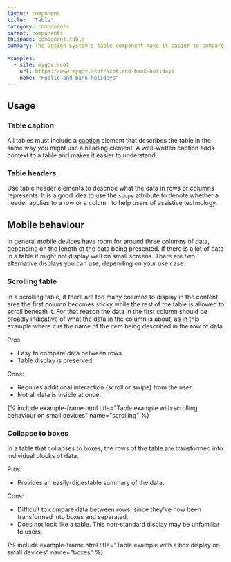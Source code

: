 ```yaml
---
layout: component
title:  "Table"
category: components
parent: components
thispage: component.table
summary: The Design System's table component make it easier to compare and scan information.

examples:
  - site: mygov.scot
    url: https://www.mygov.scot/scotland-bank-holidays
    name: "Public and bank holidays"
---
```


## Usage

### Table caption

All tables must include a [caption](https://developer.mozilla.org/en-US/docs/Web/HTML/Element/caption) element that describes the table in the same way you might use a heading element. A well-written caption adds context to a table and makes it easier to understand.

### Table headers

Use table header elements to describe what the data in rows or columns represents. It is a good idea to use the `scope` attribute to denote whether a header applies to a row or a column to help users of assistive technology.

## Mobile behaviour

In general mobile devices have room for around three columns of data, depending on the length of the data being presented. If there is a lot of data in a table it might not display well on small screens. There are two alternative displays you can use, depending on your use case.

### Scrolling table

In a scrolling table, if there are too many columns to display in the content area the first column becomes sticky while the rest of the table is allowed to scroll beneath it. For that reason the data in the first column should be broadly indicative of what the data in the column is about, as in this example where it is the name of the item being described in the row of data.

Pros:
* Easy to compare data between rows.
* Table display is preserved.

Cons:
* Requires additional interaction (scroll or swipe) from the user.
* Not all data is visible at once.

{% include example-frame.html title="Table example with scrolling behaviour on small devices" name="scrolling" %}

### Collapse to boxes

In a table that collapses to boxes, the rows of the table are transformed into individual blocks of data.

Pros:
* Provides an easily-digestable summary of the data.

Cons:
* Difficult to compare data between rows, since they've now been transformed into boxes and separated.
* Does not look like a table. This non-standard display may be unfamiliar to users.

{% include example-frame.html title="Table example with a box display on small devices" name="boxes" %}

